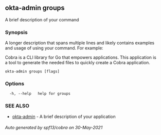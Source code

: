 ## okta-admin groups

A brief description of your command

### Synopsis

A longer description that spans multiple lines and likely contains examples
and usage of using your command. For example:

Cobra is a CLI library for Go that empowers applications.
This application is a tool to generate the needed files
to quickly create a Cobra application.

```
okta-admin groups [flags]
```

### Options

```
  -h, --help   help for groups
```

### SEE ALSO

* [okta-admin](okta-admin.md)	 - A brief description of your application

###### Auto generated by spf13/cobra on 30-May-2021
